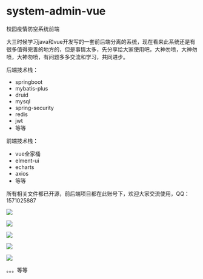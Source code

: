 # system-admin-vue
校园疫情防空系统前端

大三时候学习java和vue开发写的一套前后端分离的系统，现在看来此系统还是有很多值得完善的地方的，但是事情太多，先分享给大家使用吧，大神勿喷，大神勿喷，大神勿喷，有问题多多交流和学习，共同进步。

后端技术栈：

- springboot
- mybatis-plus
- druid
- mysql
- spring-security
- redis
- jwt
- 等等

前端技术栈：

- vue全家桶
- elment-ui
- echarts
- axios
- 等等

所有相关文件都已开源，前后端项目都在此账号下，欢迎大家交流使用，QQ：1571025887

![](https://pic.rmb.bdstatic.com/bjh/7cc999565afaf35208303cb371f98f1a.png)

![](https://pic.rmb.bdstatic.com/bjh/12787b8360218e764d3f85f8209a882c.png)

![](https://pic.rmb.bdstatic.com/bjh/7dc7103fa9e16283722adfbfc7861bf4.png)

![](https://pic.rmb.bdstatic.com/bjh/190aba3e116f5ee9f880ed47f4bfc493.png)

![](https://pic.rmb.bdstatic.com/bjh/2a11d213ed9a8c3f728b366ea2edb086.png)

。。。等等